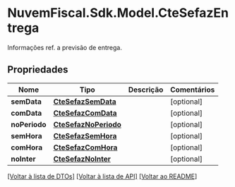 # NuvemFiscal.Sdk.Model.CteSefazEntrega
Informações ref. a previsão de entrega.

## Propriedades

Nome | Tipo | Descrição | Comentários
------------ | ------------- | ------------- | -------------
**semData** | [**CteSefazSemData**](CteSefazSemData.md) |  | [optional] 
**comData** | [**CteSefazComData**](CteSefazComData.md) |  | [optional] 
**noPeriodo** | [**CteSefazNoPeriodo**](CteSefazNoPeriodo.md) |  | [optional] 
**semHora** | [**CteSefazSemHora**](CteSefazSemHora.md) |  | [optional] 
**comHora** | [**CteSefazComHora**](CteSefazComHora.md) |  | [optional] 
**noInter** | [**CteSefazNoInter**](CteSefazNoInter.md) |  | [optional] 

[[Voltar à lista de DTOs]](../README.md#documentation-for-models) [[Voltar à lista de API]](../README.md#documentation-for-api-endpoints) [[Voltar ao README]](../README.md)

